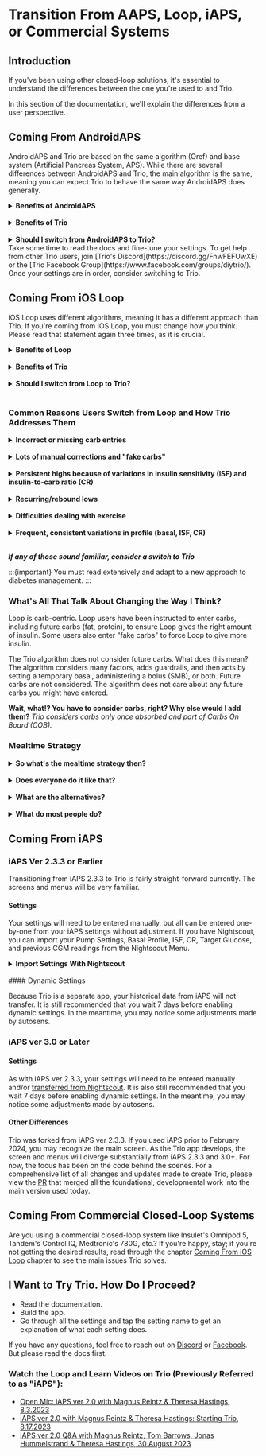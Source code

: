 # Transition From AAPS, Loop, iAPS, or Commercial Systems

## Introduction
If you've been using other closed-loop solutions, it's essential to understand the differences between the one you're used to and Trio.

In this section of the documentation, we'll explain the differences from a user perspective.


## Coming From AndroidAPS
AndroidAPS and Trio are based on the same algorithm (Oref) and base system (Artificial Pancreas System, APS). While there are several differences between AndroidAPS and Trio, the main algorithm is the same, 
meaning you can expect Trio to behave the same way AndroidAPS does generally.

<details>
  <summary><b>Benefits of AndroidAPS</b></summary>

* Custom automation
* Detailed reporting
* Working remote bolus (for caregivers, not working at the moment in Trio)
* A built-in learning program
</details>
<br>
<details>
<summary><b>Benefits of Trio</b></summary>

* Trio works on your iPhone and Apple Watch
* Trio has dynamic CR support
</details>
<br>
<details>
  <summary><b>Should I switch from AndroidAPS to Trio?</b></summary>
  - If you have been successful with AndroidAPS but prefer the Apple ecosystem, you can easily transition to Trio.
  - If you've struggled to get stable BG with AndroidAPS, you may have the same issues with Trio.
 </details> 
Take some time to read the docs and fine-tune your settings. To get help from other Trio users, join [Trio's Discord](https://discord.gg/FnwFEFUwXE) or the [Trio Facebook Group](https://www.facebook.com/groups/diytrio/). Once your settings are in order, consider switching to Trio.
<br>

## Coming From iOS Loop
iOS Loop uses different algorithms, meaning it has a different approach than Trio. If you're coming from iOS Loop, you must change how you think. Please read that statement again three times, as it is crucial.

<details>
  <summary><b>Benefits of Loop</b></summary>

* A very clean, minimalistic user interface
* A built-in onboarding guide
* Simple settings
* A dedicated Loop Follow app for caregivers
</details>
<br>
<details>
  <summary><b>Benefits of Trio</b></summary>

* Unannounced meals
* Less user interaction/correction
* Dynamic ISF and CR
* Highly customizable temporary profiles
* Adaptive algorithm
</details>
<br>
<details>
  <summary><b>Should I switch from Loop to Trio?</b></summary>

* If Loop works well for you, you should not switch to Trio.
* Switching to Trio will not resolve Loop build issues. The build process is the same for both Loop and Trio.
* If you find it difficult to understand how Loop works, Trio is even more complex.

<b><i>You should consider switching to Trio if you've been using Loop for a while and have issues that Loop can't solve even after tweaking and re-tweaking your settings and profile.</b></i>
</details>
<br>

### Common Reasons Users Switch from Loop and How Trio Addresses Them

<details>
  <summary><b>Incorrect or missing carb entries</b></summary>
Trio has a feature called Unannounced Meals (UAM). With this option enabled and properly configured, Trio will react to rising BG by giving insulin through a Super Micro Bolus (SMB) even if no carbs are registered. UAM helps in two scenarios: forgetting to add carbs for a meal and entering carbs but not the correct amount.
</details>
<br>
<details>
  <summary><b>Lots of manual corrections and "fake carbs"</b></summary>
With UAM and SMB active and properly configured, Trio will make any necessary corrections. There is no need to add "fake carbs" to make Trio give insulin, as many Loop users are used to.
</details>
<br>
<details>
  <summary><b>Persistent highs because of variations in insulin sensitivity (ISF) and insulin-to-carb ratio (CR)</b></summary>
Many people with diabetes need more insulin as their BG rises. Because Loop uses constant, pre-set ISF and CR values; it cannot address the unexpected change in sensitivity. With dynamic ISF and dynamic CR enabled and properly configured, Trio will give enough insulin to lower those highs without user interaction. More aggressive settings might lead to a low. With less aggressive settings, it will take Trio some time to get BG back in range. The key is to find the effective balance between conservative and aggressive to meet your needs.
</details>
<br>
<details>
  <summary><b>Recurring/rebound lows</b></summary>
Properly configured, Trio will not give you insulin if you don't need it. A typical issue with Loop is that it stops delivering insulin when BG falls and then gives insulin from the "negative IOB" once BG starts rising again. For some users, this is too much insulin and leads to recurring lows. Properly configured, Trio will not overcompensate for the rapid BG rise after a low.
</details>
<br>
<details>
  <summary><b>Difficulties dealing with exercise</b></summary>
Exercise is good for everyone, including people with diabetes. People with insulin-dependent diabetes often struggle with lows during exercise and highs afterward. Trio has a built-in exercise mode that will reduce basal and ISF whenever you set a higher temporary BG target. Trio also has Profile Presets that can help you get the right amount of insulin during exercise. Profiles can also adjust CR, unlike temporary targets.
</details>
<br>
<details>
  <summary><b>Frequent, consistent variations in profile (basal, ISF, CR)</b></summary>
Illness, menstrual cycle, inactive days, active days, home office days, stressful events... In these situations, the overall insulin need differs from your usual need. Like Loop's Overrides, Trio has Profiles that can change basal rate, ISF, CR, and target BG within a pre-set timeframe. What Trio Profiles do that Loop Overrides do not do is provide the option to temporarily disable SMBs and apply adjustments to only basal, basal, and ISF, basal and CR, or all three.
</details>
<br>

<b><i>If any of those sound familiar, consider a switch to Trio</b></i>

:::{important}
You must read extensively and adapt to a new approach to diabetes management.
:::

### What's All That Talk About Changing the Way I Think?

Loop is carb-centric. Loop users have been instructed to enter carbs, including future carbs (fat, protein), to ensure Loop gives the right amount of insulin. Some users also enter "fake carbs" to force Loop to give more insulin.

The Trio algorithm does not consider future carbs. What does this mean? The algorithm considers many factors, adds guardrails, and then acts by setting a temporary basal, administering a bolus (SMB), or both. Future carbs are not considered. The algorithm does not care about any future carbs you might have entered.

**Wait, what!? You have to consider carbs, right? Why else would I add them?**
*Trio considers carbs only once absorbed and part of Carbs On Board (COB).*

### Mealtime Strategy
<details>
  <summary><b>So what's the mealtime strategy then?</b></summary>
1. Use the bolus calculator before you eat. Enter carbs (and fat and protein if you want). Look at the recommended bolus and tap the info button if you disagree with it. 
2. Change the recommendation if you want to, and then bolus. If the recommendation is way off, you should check your settings. Remember that the recommendation is based on your settings, including the "Recommended bolus percentage" setting.
3. Depending on your insulin type and sensitivity, you should consider doing this some minutes before eating. You do not need to adjust the carb timestamp to the actual time you plan to eat; you can keep it when you announce the meal and pre-bolus.
4. Enjoy your meal. In most cases, Trio will set a temporary low/zero basal.
5. If Trio detects BG is rising faster or more than expected, it will give more insulin (SMB) depending on the settings.
6. If Trio detects BG falling, a low/zero temporary basal will continue.
7. If you think Trio is not giving enough or too much insulin, you should look at your settings, including MAX IOB and all SMB-related settings.
</details>
<br>
<details>
  <summary><b>Does everyone do it like that?</b></summary>
<i>No</i>
</details>
<br>
<details>
  <summary><b>What are the alternatives?</b></summary>
- <i>Some Trio users don't bolus for meals. They wait for Trio to detect rising BG and let Trio handle it. This usually leads to a temporary high BG, but Trio will get you back to target with the correct settings. If you're OK with a temporary high, then go ahead and try to skip bolus. You can start with small meals and tune your settings. You will need aggressive settings to let Trio give enough insulin.</i>
- <i>Some Trio users do a manual pre-bolus and skip entering carbs. Trio will predict a low BG until the meal kicks in and BG begins rising. If the pre-bolus is insufficient, Trio will give more insulin based on your settings. Yes, even without entering any carbs. This approach will also result in a temporary high that is shorter than the completely unattended approach.</i>
</details>
<br>
<details>
  <summary><b>What do most people do?</b></summary>
Most Trio users take a bit of all these approaches. They have an apple without entering anything into the app. Then, they pre-bolus for lunch because it was high carb. Then, they use the calculator for dinner. This is all OK, and it comes down to the variation you accept for your BG.
</details>

## Coming From iAPS

### iAPS Ver 2.3.3 or Earlier

Transitioning from iAPS 2.3.3 to Trio is fairly straight-forward currently. The screens and menus will be very familiar.

#### Settings

Your settings will need to be entered manually, but all can be entered one-by-one from your iAPS settings without adjustment. If you have Nightscout, you can import your Pump Settings, Basal Profile, ISF, CR, Target Glucose, and previous CGM readings from the Nightscout Menu.
<details>
  <summary><b>Import Settings With Nightscout</b></summary>
 1. Connect Nightscout to your Trio app (If you've already connected your Nightscout site, skip to step 2)
    * Open the 'Settings' Menu in the Trio app
    * Tap 'Nightscout' to open the Nightscout Menu
    * Tap 'Connect >'
    * Enter your Nightscout URL and API Secret in the spaces provided
    * Press 'Connect to Nightscout'
 2. Import settings
    * Open the 'Settings' Menu in the Trio app
    * Tap 'Nightscout'
    * Tap "Import settings'
 3. Backfill Glucose
    * In the same Nightscout Menu, you can also backfill missing glucose readings from Nightscout
</details>
<br>
#### Dynamic Settings

Because Trio is a separate app, your historical data from iAPS will not transfer. It is still recommended that you wait 7 days before enabling dynamic settings. In the meantime, you may notice some adjustments made by autosens.

### iAPS ver 3.0 or Later

#### Settings

As with iAPS ver 2.3.3, your settings will need to be entered manually and/or [transferred from Nightscout](#iaps-ver-233-or-earlier). It is also still recommended that you wait 7 days before enabling dynamic settings. In the meantime, you may notice some adjustments made by autosens.

#### Other Differences

Trio was forked from iAPS ver 2.3.3. If you used iAPS prior to February 2024, you may recognize the main screen. As the Trio app develops, the screen and menus will diverge substantially from iAPS 2.3.3 and 3.0+. For now, the focus has been on the code behind the scenes. For a comprehensive list of all changes and updates made to create Trio, please view the [PR](https://github.com/nightscout/Trio/pull/2) that merged all the foundational, developmental work into the main version used today.

## Coming From Commercial Closed-Loop Systems

Are you using a commercial closed-loop system like Insulet's Omnipod 5, Tandem's Control IQ, Medtronic's 780G, etc.? If you're happy, stay; if you're not getting the desired results, read through the chapter [Coming From iOS Loop](#coming-from-ios-loop) chapter to see the main issues Trio solves.

## I Want to Try Trio. How Do I Proceed?

- Read the documentation. 
- Build the app. 
- Go through all the settings and tap the setting name to get an explanation of what each setting does.

If you have any questions, feel free to reach out on [Discord](https://discord.gg/FnwFEFUwXE) or [Facebook](https://www.facebook.com/groups/diytrio). But please read the docs first.

### Watch the Loop and Learn Videos on Trio (Previously Referred to as "iAPS"):
- [Open Mic: iAPS ver 2.0 with Magnus Reintz & Theresa Hastings, 8.3.2023](https://youtu.be/Jubfy-s9URI?si=cKOMb2mcHzBJdPIb)
- [iAPS ver 2.0 with Magnus Reintz & Theresa Hastings: Starting Trio, 8.17.2023](https://youtu.be/9I1nuHbcUHo?si=wlRurW3Qh_60ss2d)
- [iAPS ver 2.0 Q&A with Magnus Reintz, Tom Barrows, Jonas Hummelstrand & Theresa Hastings, 30 August 2023](https://youtu.be/Li3AKjSrdPw?si=WwLctkAGjVsbDLNs)




